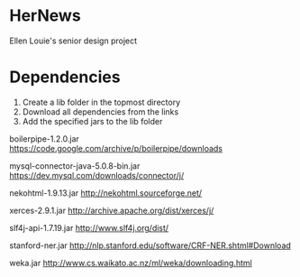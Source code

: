 # HerNews
Ellen Louie's senior design project

# Dependencies
1. Create a lib folder in the topmost directory
2. Download all dependencies from the links
3. Add the specified jars to the lib folder

boilerpipe-1.2.0.jar
https://code.google.com/archive/p/boilerpipe/downloads

mysql-connector-java-5.0.8-bin.jar
https://dev.mysql.com/downloads/connector/j/

nekohtml-1.9.13.jar
http://nekohtml.sourceforge.net/

xerces-2.9.1.jar
http://archive.apache.org/dist/xerces/j/

slf4j-api-1.7.19.jar
http://www.slf4j.org/dist/

stanford-ner.jar
http://nlp.stanford.edu/software/CRF-NER.shtml#Download

weka.jar
http://www.cs.waikato.ac.nz/ml/weka/downloading.html